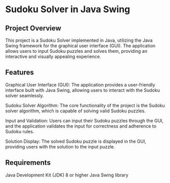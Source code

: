 # Sudoku Solver in Java Swing
## Project Overview
This project is a Sudoku Solver implemented in Java, utilizing the Java Swing framework for the graphical user interface (GUI). The application allows users to input Sudoku puzzles and solves them, providing an interactive and visually appealing experience.

## Features
Graphical User Interface (GUI): The application provides a user-friendly interface built with Java Swing, allowing users to interact with the Sudoku solver seamlessly.

Sudoku Solver Algorithm: The core functionality of the project is the Sudoku solver algorithm, which is capable of solving valid Sudoku puzzles.

Input and Validation: Users can input their Sudoku puzzles through the GUI, and the application validates the input for correctness and adherence to Sudoku rules.

Solution Display: The solved Sudoku puzzle is displayed in the GUI, providing users with the solution to the input puzzle.

## Requirements
Java Development Kit (JDK) 8 or higher
Java Swing library
